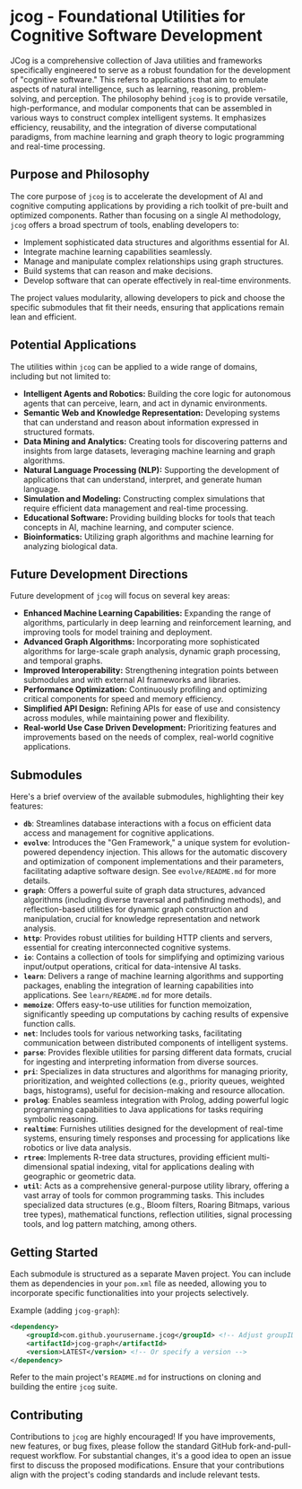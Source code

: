 # jcog - Foundational Utilities for Cognitive Software Development

JCog is a comprehensive collection of Java utilities and frameworks specifically engineered to serve as a robust foundation for the development of "cognitive software." This refers to applications that aim to emulate aspects of natural intelligence, such as learning, reasoning, problem-solving, and perception. The philosophy behind `jcog` is to provide versatile, high-performance, and modular components that can be assembled in various ways to construct complex intelligent systems. It emphasizes efficiency, reusability, and the integration of diverse computational paradigms, from machine learning and graph theory to logic programming and real-time processing.

## Purpose and Philosophy

The core purpose of `jcog` is to accelerate the development of AI and cognitive computing applications by providing a rich toolkit of pre-built and optimized components. Rather than focusing on a single AI methodology, `jcog` offers a broad spectrum of tools, enabling developers to:
*   Implement sophisticated data structures and algorithms essential for AI.
*   Integrate machine learning capabilities seamlessly.
*   Manage and manipulate complex relationships using graph structures.
*   Build systems that can reason and make decisions.
*   Develop software that can operate effectively in real-time environments.

The project values modularity, allowing developers to pick and choose the specific submodules that fit their needs, ensuring that applications remain lean and efficient.

## Potential Applications

The utilities within `jcog` can be applied to a wide range of domains, including but not limited to:
*   **Intelligent Agents and Robotics:** Building the core logic for autonomous agents that can perceive, learn, and act in dynamic environments.
*   **Semantic Web and Knowledge Representation:** Developing systems that can understand and reason about information expressed in structured formats.
*   **Data Mining and Analytics:** Creating tools for discovering patterns and insights from large datasets, leveraging machine learning and graph algorithms.
*   **Natural Language Processing (NLP):** Supporting the development of applications that can understand, interpret, and generate human language.
*   **Simulation and Modeling:** Constructing complex simulations that require efficient data management and real-time processing.
*   **Educational Software:** Providing building blocks for tools that teach concepts in AI, machine learning, and computer science.
*   **Bioinformatics:** Utilizing graph algorithms and machine learning for analyzing biological data.

## Future Development Directions

Future development of `jcog` will focus on several key areas:
*   **Enhanced Machine Learning Capabilities:** Expanding the range of algorithms, particularly in deep learning and reinforcement learning, and improving tools for model training and deployment.
*   **Advanced Graph Algorithms:** Incorporating more sophisticated algorithms for large-scale graph analysis, dynamic graph processing, and temporal graphs.
*   **Improved Interoperability:** Strengthening integration points between submodules and with external AI frameworks and libraries.
*   **Performance Optimization:** Continuously profiling and optimizing critical components for speed and memory efficiency.
*   **Simplified API Design:** Refining APIs for ease of use and consistency across modules, while maintaining power and flexibility.
*   **Real-world Use Case Driven Development:** Prioritizing features and improvements based on the needs of complex, real-world cognitive applications.

## Submodules

Here's a brief overview of the available submodules, highlighting their key features:

*   **`db`**: Streamlines database interactions with a focus on efficient data access and management for cognitive applications.
*   **`evolve`**: Introduces the "Gen Framework," a unique system for evolution-powered dependency injection. This allows for the automatic discovery and optimization of component implementations and their parameters, facilitating adaptive software design. See `evolve/README.md` for more details.
*   **`graph`**: Offers a powerful suite of graph data structures, advanced algorithms (including diverse traversal and pathfinding methods), and reflection-based utilities for dynamic graph construction and manipulation, crucial for knowledge representation and network analysis.
*   **`http`**: Provides robust utilities for building HTTP clients and servers, essential for creating interconnected cognitive systems.
*   **`io`**: Contains a collection of tools for simplifying and optimizing various input/output operations, critical for data-intensive AI tasks.
*   **`learn`**: Delivers a range of machine learning algorithms and supporting packages, enabling the integration of learning capabilities into applications. See `learn/README.md` for more details.
*   **`memoize`**: Offers easy-to-use utilities for function memoization, significantly speeding up computations by caching results of expensive function calls.
*   **`net`**: Includes tools for various networking tasks, facilitating communication between distributed components of intelligent systems.
*   **`parse`**: Provides flexible utilities for parsing different data formats, crucial for ingesting and interpreting information from diverse sources.
*   **`pri`**: Specializes in data structures and algorithms for managing priority, prioritization, and weighted collections (e.g., priority queues, weighted bags, histograms), useful for decision-making and resource allocation.
*   **`prolog`**: Enables seamless integration with Prolog, adding powerful logic programming capabilities to Java applications for tasks requiring symbolic reasoning.
*   **`realtime`**: Furnishes utilities designed for the development of real-time systems, ensuring timely responses and processing for applications like robotics or live data analysis.
*   **`rtree`**: Implements R-tree data structures, providing efficient multi-dimensional spatial indexing, vital for applications dealing with geographic or geometric data.
*   **`util`**: Acts as a comprehensive general-purpose utility library, offering a vast array of tools for common programming tasks. This includes specialized data structures (e.g., Bloom filters, Roaring Bitmaps, various tree types), mathematical functions, reflection utilities, signal processing tools, and log pattern matching, among others.

## Getting Started

Each submodule is structured as a separate Maven project. You can include them as dependencies in your `pom.xml` file as needed, allowing you to incorporate specific functionalities into your projects selectively.

Example (adding `jcog-graph`):
```xml
<dependency>
    <groupId>com.github.yourusername.jcog</groupId> <!-- Adjust groupID as per actual deployment -->
    <artifactId>jcog-graph</artifactId>
    <version>LATEST</version> <!-- Or specify a version -->
</dependency>
```

Refer to the main project's `README.md` for instructions on cloning and building the entire `jcog` suite.

## Contributing

Contributions to `jcog` are highly encouraged! If you have improvements, new features, or bug fixes, please follow the standard GitHub fork-and-pull-request workflow. For substantial changes, it's a good idea to open an issue first to discuss the proposed modifications. Ensure that your contributions align with the project's coding standards and include relevant tests.
